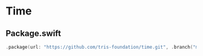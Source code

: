 # Time

## Package.swift

```swift
.package(url: "https://github.com/tris-foundation/time.git", .branch("master"))
```
